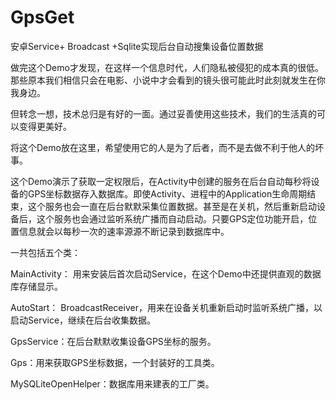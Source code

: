 # GpsGet
安卓Service+ Broadcast +Sqlite实现后台自动搜集设备位置数据

做完这个Demo才发现，在这样一个信息时代，人们隐私被侵犯的成本真的很低。那些原本我们相信只会在电影、小说中才会看到的镜头很可能此时此刻就发生在你我身边。

但转念一想，技术总归是有好的一面。通过妥善使用这些技术，我们的生活真的可以变得更美好。

将这个Demo放在这里，希望使用它的人是为了后者，而不是去做不利于他人的坏事。

这个Demo演示了获取一定权限后，在Activity中创建的服务在后台自动每秒将设备的GPS坐标数据存入数据库。即使Activity、进程中的Application生命周期结束，这个服务也会一直在后台默默采集位置数据。甚至是在关机，然后重新启动设备后，这个服务也会通过监听系统广播而自动启动。只要GPS定位功能开启，位置信息就会以每秒一次的速率源源不断记录到数据库中。

一共包括五个类：

MainActivity： 用来安装后首次启动Service，在这个Demo中还提供直观的数据库存储显示。

AutoStart： BroadcastReceiver，用来在设备关机重新启动时监听系统广播，以启动Service，继续在后台收集数据。

GpsService：在后台默默收集设备GPS坐标的服务。

Gps：用来获取GPS坐标数据，一个封装好的工具类。

MySQLiteOpenHelper：数据库用来建表的工厂类。
